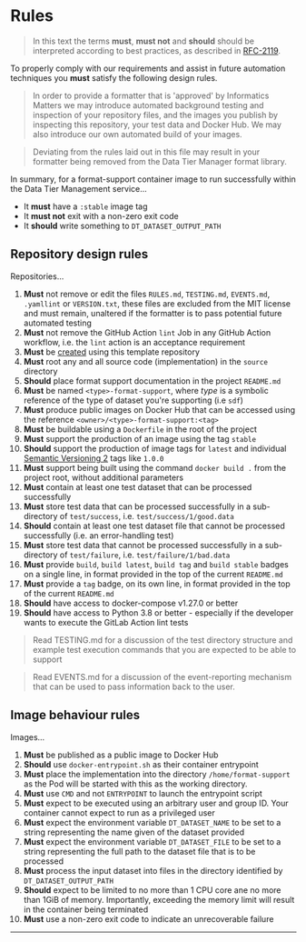 # Rules

>   In this text the terms **must**, **must not** and **should** should be
    interpreted according to best practices, as described in [RFC-2119].

To properly comply with our requirements and assist in future
automation techniques you **must** satisfy the following design rules.

>   In order to provide a formatter that is 'approved' by Informatics Matters
    we may introduce automated background testing and inspection of your
    repository files, and the images you publish by inspecting this repository,
    your test data and Docker Hub. We may also introduce our own automated
    build of your images.

>   Deviating from the rules laid out in this file may result in your formatter
    being removed from the Data Tier Manager format library.

In summary, for a format-support container image to run successfully
within the Data Tier Management service...

-   It **must** have a `:stable` image tag
-   It **must not** exit with a non-zero exit code
-   It **should** write something to `DT_DATASET_OUTPUT_PATH`

## Repository design rules

Repositories...

1.  **Must** not remove or edit the files `RULES.md`, `TESTING.md`,
    `EVENTS.md`, `.yamllint` or `VERSION.txt`, these files are excluded from
    the MIT license and must remain, unaltered if the formatter is to pass
    potential future automated testing
2.  **Must** not remove the GitHub Action `lint` Job in any GitHub
    Action workflow, i.e. the `lint` action is an acceptance requirement
3.  **Must** be [created] using this template repository 
4.  **Must** root any and all source code (implementation) in
    the `source` directory
5.  **Should** place format support documentation in the project `README.md`
6.  **Must** be named `<type>-format-support`, where _type_ is a
    symbolic reference of the type of dataset you're supporting (i.e `sdf`)
7.  **Must** produce public images on Docker Hub that can be accessed using
    the reference `<owner>/<type>-format-support:<tag>`
8.  **Must** be buildable using a `Dockerfile` in the root of the project
9.  **Must** support the production of an image using the tag `stable`
10. **Should** support the production of image tags for `latest`
    and individual [Semantic Versioning 2] tags like `1.0.0`
11. **Must** support being built using the command `docker build .`
    from the project root, without additional parameters
12. **Must** contain at least one test dataset that can be processed
    successfully
13. **Must** store test data that can be processed successfully in
    a sub-directory of `test/success`, i.e. `test/success/1/good.data`
14. **Should** contain at least one test dataset file that cannot be processed
    successfully (i.e. an error-handling test)
15. **Must** store test data that cannot be processed successfully in
    a sub-directory of `test/failure`, i.e. `test/failure/1/bad.data`
16. **Must** provide `build`, `build latest`, `build tag` and `build stable`
    badges on a single line, in format provided in the top of the current
    `README.md`
17. **Must** provide a `tag` badge, on its own line, in format provided
    in the top of the current `README.md`
18. **Should** have access to docker-compose v1.27.0 or better
19. **Should** have access to Python 3.8 or better - especially if the
    developer wants to execute the GitLab Action lint tests
 
>   Read TESTING.md for a discussion of the test directory structure
    and example test execution commands that you are expected to be
    able to support

>   Read EVENTS.md for a discussion of the event-reporting mechanism
    that can be used to pass information back to the user.
 
## Image behaviour rules

Images...

1.  **Must** be published as a public image to Docker Hub
2.  **Should** use `docker-entrypoint.sh` as their container entrypoint
3.  **Must** place the implementation into the directory `/home/format-support`
    as the Pod will be started with this as the working directory.
4.  **Must** use `CMD` and not `ENTRYPOINT` to launch the entrypoint script  
5.  **Must** expect to be executed using an arbitrary user and group ID.
    Your container cannot expect to run as a privileged user
6.  **Must** expect the environment variable `DT_DATASET_NAME` to be set
    to a string representing the name given of the dataset provided
7.  **Must** expect the environment variable `DT_DATASET_FILE` to be set
    to a string representing the full path to the dataset file that is to be
    processed
8.  **Must** process the input dataset into files in the directory
    identified by `DT_DATASET_OUTPUT_PATH`
9.  **Should** expect to be limited to no more than 1 CPU core ane no
    more than 1GiB of memory. Importantly, exceeding the memory limit will
    result in the container being terminated
10. **Must** use a non-zero exit code to indicate an unrecoverable failure

---

[created]: https://docs.github.com/en/github/creating-cloning-and-archiving-repositories/creating-a-repository-from-a-template
[rfc-2119]: https://tools.ietf.org/html/rfc2119
[semantic versioning 2]: https://semver.org
